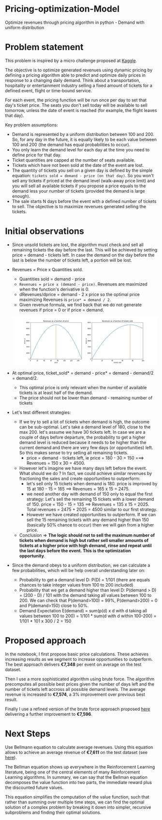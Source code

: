 # Pricing-optimization-Model
Optimize revenues through pricing algorithm in python - Demand with uniform distribution

# Problem statement
This problem is inspired by a micro challenge proposed at [Kaggle](https://www.kaggle.com/alexisbcook/airline-price-optimization-microchallenge).

The objective is to optimize generated revenues using dynamic pricing by defining a pricing algorithm able to predict and optimize daily prices in response to a changing daily demand. Think about a transportation, hospitality or entertainment industry selling a fixed amount of tickets for a defined event, flight or time-bound service. 

For each event, the pricing function will be run once per day to set that day's ticket price. The seats you don't sell today will be available to sell tomorrow, unless the date of event is reached (for example, the flight leaves that day).

Key problem assumptions:
- Demand is represented by a uniform distribution between 100 and 200. So, for any day in the future, it is equally likely to be each value between 100 and 200 (the demand has equal probabilities to occur).
- You only learn the demand level for each day at the time you need to define price for that day.
- Ticket quantities are capped at the number of seats available.
- Tickets which have not been sold at the date of the event are lost.
- The quantity of tickets you sell on a given day is defined by the simple equation: `tickets sold = demand - price (on that day)`. So you won't sell any tickets if priced at the demand level (walk-away price limit) and you will sell all available tickets if you propose a price equals to the demand less your number of tickets (provided the demand is large enough).
- The sale starts N days before the event with a defined number of tickets to sell. The objective is to maximize revenues generated selling the tickets.

# Initial observations
- Since unsold tickets are lost, the algorithm must check and sell all remaining tickets the day before the last. This will be achieved by setting price = demand - tickets left. In case the demand on the day before the last is below the number of tickets left, a portion will be lost. 
- Revenues = Price x Quantities sold.
  - Quantities sold = demand - price
  - `Revenues = price x (demand - price)`. Revenues are maximized when the function's derivative is 0.
  - dRevenues/dprice = demand - 2 x price so the optimal price maximizing Revenues is `price* = demand / 2`.
  - Given revenue formula, we find back that we do not generate revenues if price = 0 or if price = demand.
  
  ![](asset/revenue_curve.png)
  
-  At optimal price, ticket_sold* = demand - price* = demand - demand/2 = demand/2.
    - This optimal price is only relevant when the number of available tickets is at least half of the demand.
    - The price should not be lower than demand - remaining number of tickets
- Let's test different strategies:
  - If we try to sell a lot of tickets when demand is high, the outcome can be sub-optimal. Let's take a demand level of 180, close to the max 200. let's assume we have 30 tickets left. In case we are a couple of days before departure, the probability to get a higher demand level is reduced because it needs to be higher than the current demand and there are very few days (or opportunities) left. So this makes sense to try selling all remaining tickets.
    - price = demand - tickets left, ie price = 180 - 30 = 150 ===> Revenues = 150 x 30 = 4500.
  - However let's imagine we have many days left before the event. What should we do ? In fact, we could achieve similar revenues by fractioning the sales and create opportunities to outperform:
    - let's sell only 15 tickets when demand is 180. price is improved by 15 at 180 - 15 = 165 ==> Revenues = 165 x 15 = 2475.
    - we need another day with demand of 150 only to equal the first strategy: Let's sell the remaining 15 tickets with a lower demand of 150. price = 150 - 15 = 135 ==> Revenues = 135 x 15 = 2025. Total revenues = 2475 + 2025 = 4500 similar to our first strategy.
    - However we have created opportunities to outperform. If we can sell the 15 remaining tickets with any demand higher than 150 (basically 50% chance to occur) then we will gain from a higher price.
  - Conclusion => **The logic should not to sell the maximum number of tickets when demand is high but rather sell smaller amounts of tickets at a higher price with high demand, rinse and repeat until the last days before the event. This is the optimization opportunity**.
- Since the demand obeys to a uniform distribution, we can calculate a few probabilities, which will be help overall understanding later on: 
     - Probability to get a demand level D: P(D) = 1/101 (there are equals chances to take integer values from 100 to 200 included)
     - Probability that we get a demand higher than level D: P(demand > D) = (200 - D) / 101 with the demand taking all values between 100 to 200. We can check that P(demand>100) = 99%, P(demand>200) = 0 and P(demand>150) close to 50%.
     - Demand Expectation E(demand) = sum(p(d) x d with d taking all values between 100 to 200) = 1/101 * sum(d with d within 100-200) = 1/101 * 101 x 300 / 2 = 150

# Proposed approach
In the notebook, I first propose basic price calculations. These achieves increasing results as we segment to increase opportunities to outperform. The best approach delivers **€7,348** per event on average on the test dataset. 

Then I use a more sophisticated algorithm using brute force. The algorithm precomputes all possible best prices given the number of days left and the number of tickets left accross all possible demand levels. The average revenue is increased to **€7,574**, a 3% improvement over previous best result.

Finally I use a refined version of the brute force approach proposed [here](https://www.kaggle.com/aliaksei0/airline-price-optimization-micro-challenge) delivering a further improvement to **€7,596**.
  
# Next Steps
Use Bellmann equation to calculate average revenues. Using this equation allows to achieve an average revenue of **€7,611** on the test dataset (see [here](https://www.kaggle.com/ivannz/airline-price-optimization-micro-challenge-d76dba/)).

The Bellman equation shows up everywhere in the Reinforcement Learning literature, being one of the central elements of many Reinforcement Learning algorithms. In summary, we can say that the Bellman equation decomposes the value function into two parts, the immediate reward plus the discounted future values.

This equation simplifies the computation of the value function, such that rather than summing over multiple time steps, we can find the optimal solution of a complex problem by breaking it down into simpler, recursive subproblems and finding their optimal solutions.
